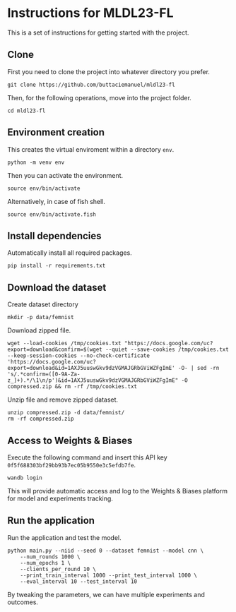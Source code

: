 # Instructions for MLDL23-FL

This is a set of instructions for getting started with the project.

## Clone

First you need to clone the project into whatever directory you prefer.

```console
git clone https://github.com/buttaciemanuel/mldl23-fl
```

Then, for the following operations, move into the project folder.

```console
cd mldl23-fl
```

## Environment creation

This creates the virtual enviroment within a directory `env`.

```console
python -m venv env
```

Then you can activate the environment.

```console
source env/bin/activate
```

Alternatively, in case of fish shell.

```console
source env/bin/activate.fish
```

## Install dependencies

Automatically install all required packages.

```console
pip install -r requirements.txt
```

## Download the dataset

Create dataset directory

```console
mkdir -p data/femnist
```

Download zipped file.

```console
wget --load-cookies /tmp/cookies.txt "https://docs.google.com/uc?export=download&confirm=$(wget --quiet --save-cookies /tmp/cookies.txt --keep-session-cookies --no-check-certificate 'https://docs.google.com/uc?export=download&id=1AXJ5uuswGkv9dzVGMAJGRbGViWZFgImE' -O- | sed -rn 's/.*confirm=([0-9A-Za-z_]+).*/\1\n/p')&id=1AXJ5uuswGkv9dzVGMAJGRbGViWZFgImE" -O compressed.zip && rm -rf /tmp/cookies.txt
```

Unzip file and remove zipped dataset.

```console
unzip compressed.zip -d data/femnist/ 
rm -rf compressed.zip
```

## Access to Weights & Biases

Execute the following command and insert this API key `0f5f688303bf29bb93b7ec05b9550e3c5efdb7fe`.

```console
wandb login
```

This will provide automatic access and log to the Weights & Biases platform for model and experiments tracking.

## Run the application

Run the application and test the model.

```console
python main.py --niid --seed 0 --dataset femnist --model cnn \
    --num_rounds 1000 \
    --num_epochs 1 \
    --clients_per_round 10 \
    --print_train_interval 1000 --print_test_interval 1000 \
    --eval_interval 10 --test_interval 10
```

By tweaking the parameters, we can have multiple experiments and outcomes.
